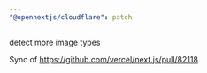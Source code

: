 ```yaml
---
"@opennextjs/cloudflare": patch
---
```


detect more image types

Sync of <https://github.com/vercel/next.js/pull/82118>
